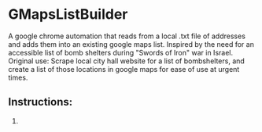 # GMapsListBuilder
A google chrome automation that reads from a local .txt file of addresses and adds them into an existing google maps list.
Inspired by the need for an accessible list of bomb shelters during "Swords of Iron" war in Israel.
Original use: Scrape local city hall website for a list of bombshelters, and create a list of those locations in google maps for ease of use at urgent times.
## Instructions:
  1.  
